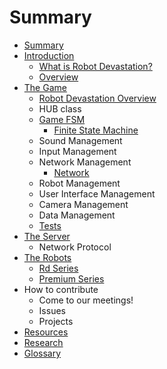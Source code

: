 # Summary

* [Summary](README.md)
* [Introduction](introduction.md)
  * [What is Robot Devastation?](what-is-robot-devastation.md)
  * [Overview](overview.md)
* [The Game](software.md)
  * [Robot Devastation Overview](general-architecture.md)
  * HUB class
  * [Game FSM](game-fsm.md)
    * [Finite State Machine](finite-state-machine.md)
  * Sound Management
  * Input Management
  * Network Management
    * [Network](network.md)
  * Robot Management
  * User Interface Management
  * Camera Management
  * Data Management
  * [Tests](tests.md)
* [The Server](the-server.md)
  * Network Protocol
* [The Robots](robots.md)
  * [Rd Series](rd-series.md)
  * [Premium Series](premium_series.md)
* How to contribute
  * Come to our meetings!
  * Issues
  * Projects
* [Resources](resources.md)
* [Research](research.md)
* [Glossary](GLOSSARY.md)

